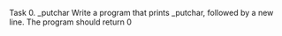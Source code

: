 Task 0. _putchar
	Write a program that prints _putchar, followed by a new line.
	The program should return 0
